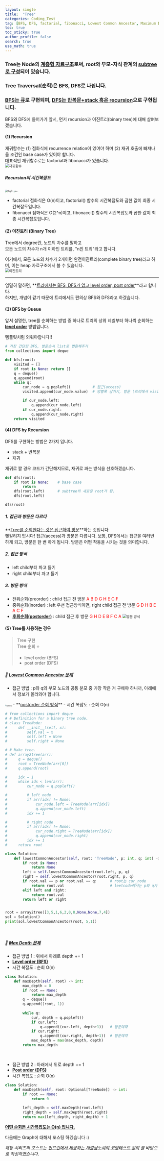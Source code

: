 ```yaml
---
layout: single  
title:  "Tree"
categories: Coding_Test
tag: [BFS, DFS, factorial, fibonacci, Lowest Common Ancestor, Maximum Depth]
toc: true
toc_sticky: true
author_profile: false
search: true
use_math: true
---
```


### Tree는 Node의 <u>계층형 자료구조</u>로써, root와 부모-자식 관계의 <u>subtree로 구성</u>되어 있습니다.   

### Tree Traversal(순회)은 BFS, DFS로 나뉩니다.

### <u>BFS는 큐</u>로 구현되며, <u>DFS는 반복문+stack 혹은 recursion</u>으로 구현됩니다.    

BFS와 DFS에 들어가기 앞서, 먼저 recursion과 이진트리(binary tree)에 대해 살펴보겠습니다.    
#### (1) Recursion  
재귀함수는 (1) 점화식에 recurrence relation이 있어야 하며 (2) 재귀 호출에 빠져나올 조건인 base case가 있어야 합니다.     
대표적인 재귀함수로는 factorial과 fibonacci가 있습니다.     
<img src="/assets/images/2023-04-08-tree/recursive.png" alt="재귀함수" style="zoom:80%;" /> <br/>

##### Recursion의 시간복잡도

<img src="/assets/images/2023-04-08-tree/recursive_bigO.png" alt="BigO" style="zoom:50%;" />
<img src="/assets/images/2023-04-08-tree/fibo.png" alt="fibo" style="zoom:30%;" /> <br/>

- factorial 점화식은 O(n)이고, factorial() 함수의 시간복잡도와 곱한 값이 최종 시간복잡도입니다.  
- fibonacci 점화식은 O(2^n)이고, fibonacci() 함수의 시간복잡도와 곱한 값이 최종 시간복잡도입니다.   

#### (2) 이진트리 (Binary Tree)

Tree에서 degree란, 노드의 차수를 말하고    
모든 노드의 차수가 n개 이하인 트리를, "n진 트리"라고 합니다.  

여기에서, 모든 노드의 차수가 2개이면 완전이진트리(complete binary tree)라고 하며, 이는 heap 자료구조에서 볼 수 있습니다.   
<img src="/assets/images/2023-04-08-tree/binaryTree.png" alt="이진트리" style="zoom:80%;" /> <br/>

---
엄밀히 말하면, **<u>트리에서는 BFS, DFS가 없고 level order, post order</u>**라고 합니다.  
하지만, 개념이 같기 때문에 트리에서도 편의상 BFS와 DFS라고 하겠습니다.

#### (3) BFS by Queue

앞서 설명한, tree를 순회하는 방법 중 하나로 트리의 상위 레벨부터 하나씩 순회하는 **<u>level order</u>** 방법입니다.  

템플릿처럼 외워야합니다!!
```python
# 가장 간단한 BFS, 방문순서 list로 변환해주기
from collections import deque

def bfs(root):
    visited = []
    if root is None: return []
    q = deque()
    q.append(root)
    while q:
        cur_node = q.popleft()          # 접근(access)
        visited.append(cur_node.value)  # 방명록 남기기, 방문 (트리에서 visitied는 필수가 아님!)

        if cur_node.left:
            q.append(cur_node.left)
        if cur_node.right:
            q.append(cur_node.right)
    return visited
```

#### (4) DFS by Recursion
DFS를 구현하는 방법은 2가지 입니다.  
- stack + 반복문  
- 재귀  

재귀로 짤 경우 코드가 간단해지므로, 재귀로 짜는 방식을 선호하겠습니다.   

```python
def dfs(root):
    if root is None:    # base case
        return
    dfs(root.left)      # subtree의 새로운 root가 됨.
    dfs(root.left)

dfs(root)
```

##### 1. 접근과 방문은 다르다
**<u>Tree를 순회한다는 것은 접근하여 방문</u>**하는 것입니다.   
헷갈리지 맙시다! 접근(access)과 방문은 다릅니다. 보통, DFS에서는 접근을 여러번 하게 되고, 방문은 한 번 하게 됩니다. 방문은 어떤 작동을 시키는 것을 의미합니다. 

##### 2. 접근 방식
- left child부터 파고 들기   
- right child부터 파고 들기   

##### 3. 방문 방식
- 전위순회(preorder) : child 접근 전 방문 <span style="color:#ff0000">A B D G H E C F</span>   
- 중위순회(inorder) : left 우선 접근방식이면, right child 접근 전 방문 <span style="color:#ff0000">G D H B E A C F</span>
- **<u>후휘순회(postorder)</u>** : child 접근 후 방문 <span style="color:#ff0000">G H D E B F C A</span> 
<img src="/assets/images/2023-04-08-tree/visit.png" alt="방문 방식" style="zoom:80%;" /> <br/>
  
#### (5) Tree를 사용하는 경우

> Tree 구현   
> Tree 순회 ⭐
> - level order (BFS)    
> - post order (DFS)     

##### 🍓 [Lowest Common Ancestor 문제](https://leetcode.com/problems/lowest-common-ancestor-of-a-binary-tree/description/)

- 접근 방법 : p와 q의 부모 노드의 공통 분모 중 가장 작은 거 구해야 하니까, 아래에서 정보가 올라와야 합니다.   

<img src="/assets/images/2023-04-08-tree/lowest.png" alt="접근 방법" style="zoom:30%;" />
- **<u>postorder 순회 방식</u>**    
- 시간 복잡도 : 순회 O(n)  

```python
# from collections import deque
# # Definition for a binary tree node.
# class TreeNode:
#     def __init__(self, x):
#         self.val = x
#         self.left = None
#         self.right = None

# # Make tree.
# def array2tree(arr):
#     q = deque()
#     root = TreeNode(arr[0])
#     q.append(root)

#     idx = 1
#     while idx < len(arr):
#         cur_node = q.popleft()

#         # left node
#         if arr[idx] != None:
#             cur_node.left = TreeNode(arr[idx])
#             q.append(cur_node.left)
#         idx += 1

#         # right node
#         if arr[idx] != None:
#             cur_node.right = TreeNode(arr[idx])
#             q.append(cur_node.right)
#         idx += 1
#     return root

class Solution:
    def lowestCommonAncestor(self, root: 'TreeNode', p: int, q: int) -> int:
        if root is None:
            return None
        left = self.lowestCommonAncestor(root.left, p, q)
        right = self.lowestCommonAncestor(root.right, p, q)
        if root.val == p or root.val == q:      # root는 cur_node
            return root.val                     # leetcode에서는 p와 q가 int가 아닌 TreeNode이므로 root를 리턴해야 함.
        elif left and right:
            return root.val
        return left or right


root = array2tree([3,5,1,6,2,0,8,None,None,7,4])
sol = Solution()
print(sol.lowestCommonAncestor(root, 5,1))   
```
<br/>

##### 🍓 [Max Depth 문제](https://leetcode.com/problems/maximum-depth-of-binary-tree/)
- 접근 방법 1 : 위에서 아래로 depth += 1  
- **<u>Level order (BFS)</u>**   
- 시간 복잡도 : 순회 O(n)   
```python
class Solution:
    def maxDepth(self, root) -> int:
        max_depth = 0
        if root == None: 
            return max_depth
        q = deque()
        q.append((root, 1))
        
        while q:
            cur, depth = q.popleft()
            if cur.left:
                q.append((cur.left, depth+1))   # 방문예약
            if cur.right:
                q.append((cur.right, depth+1))  # 방문예약
            max_depth = max(max_depth, depth)
        return max_depth
```
<br/>

- 접근 방법 2 : 아래에서 위로 depth += 1 
- **<u>Post order (DFS)</u>**   
- 시간 복잡도 : 순회 O(n)   
```python
class Solution:
    def maxDepth(self, root: Optional[TreeNode]) -> int:
        if root == None:
            return 0
        
        left_depth = self.maxDepth(root.left)
        right_depth = self.maxDepth(root.right)
        return max(left_depth, right_depth) + 1
```

**<u> 어떤 순회든 시간복잡도는 O(n) 입니다.</u>**
<br/>

다음에는 Graph에 대해서 포스팅 하겠습니다 :)    

*해당 시리즈의 포스트는 [인프런에서 제공하는 개발남노씨의 코딩테스트 강의](https://www.inflearn.com/course/%EC%BD%94%EB%94%A9%ED%85%8C%EC%8A%A4%ED%8A%B8-%EC%9E%85%EB%AC%B8-%ED%8C%8C%EC%9D%B4%EC%8D%AC) 를 바탕으로 작성하였습니다.*